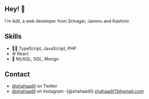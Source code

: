 

## Hey! 👋
I'm Adil, a web developer from Srinagar, Jammu and Kashmir.

## Skills
- 👨‍💻 TypeScript, JavaScript, PHP
- ⚙️ React
- 💽 MySQL, SQL, Mongo

## Contact
- [@shahaadil](https://twitter.com/theshahaadil) on Twitter
- [@shahaadil](https://twitter.com/theaadilshah) on Instagram
-[@shahaadil] shahaadil13@gmail.com
